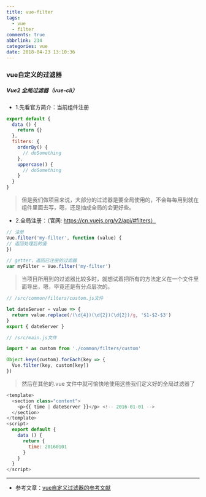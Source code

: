 ```yaml
---
title: vue-filter
tags:
  - vue
  - filter
comments: true
abbrlink: 234
categories: vue
date: 2018-04-23 13:10:36
---
```



### vue自定义的过滤器

##### Vue2 全局过滤器（vue-cli）

- 1.先看官方简介：当前组件注册

```javascript
export default {
  data () {
    return {}
  },
  filters: {
    orderBy() {
      // doSomething
    },
    uppercase() {
      // doSomething
    }
  }
}
```

> 但是我们做项目来说，大部分的过滤器是要全局使用的，不会每每用到就在组件里面去写，嗯，还是抽成全局的会更好些。  

<!-- more -->

- 2.全局注册：（官网: https://cn.vuejs.org/v2/api/#filters）

```javascript
// 注册
Vue.filter('my-filter', function (value) {
// 返回处理后的值
})
 
// getter，返回已注册的过滤器
var myFilter = Vue.filter('my-filter')
```

> 当项目所用到的过滤器比较多时，就想试着把所有的方法定义在一个文件里面导出，嗯，毕竟还是有分点层次的。    

```javascript
// /src/common/filters/custom.js文件

let dateServer = value => {
  return value.replace(/(\d{4})(\d{2})(\d{2})/g, '$1-$2-$3')
}
export { dateServer }
```

```javascript
// /src/main.js文件

import * as custom from './common/filters/custom'

Object.keys(custom).forEach(key => {
  Vue.filter(key, custom[key])
})
```

> 然后在其他的.vue 文件中就可愉快地使用这些我们定义好的全局过滤器了  

```javascript
<template>
  <section class="content">
    <p>{{ time | dateServer }}</p> <!-- 2016-01-01 -->
  </section>
</template>
<script>
  export default {
    data () {
      return {
        time: 20160101
      }
    }
  }
</script>
```

---  
- 参考文章：[vue自定义过滤器的参考文献](http://www.cnblogs.com/xiterjia/p/6701324.html)

